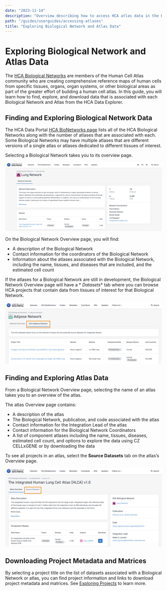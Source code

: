 ```yaml
---
date: "2023-11-14"
description: "Overview describing how to access HCA atlas data in the HCA Data Explorer"
path: "/guides/userguides/accessing-atlases"
title: "Exploring Biological Network and Atlas Data"
---
```


# Exploring Biological Network and Atlas Data

The [HCA Biological Networks](https://www.humancellatlas.org/biological-networks/) are members of the Human Cell Atlas
community who are creating comprehensive reference maps of human cells from specific tissues, organs, organ systems, or
other biological areas as part of the greater effort of building a human cell atlas. In this guide, you will learn how
to find, explore, and download data that is associated with each Biological Network and Atlas from the HCA Data
Explorer.

## Finding and Exploring Biological Network Data

The HCA Data Portal [HCA BioNetworks page](https://data.humancellatlas.org/hca-bio-networks) lists all of the HCA
Biological Networks along with the number of atlases that are associated with each. Some Biological Networks may have
multiple atlases that are different versions of a single atlas or atlases dedicated to different tissues of interest.

Selecting a Biological Network takes you to its overview page.

![Lung BioNetwork Overview](../_images/lung-bionetwork-overview.png "Lung Overview")

On the Biological Network Overview page, you will find:

- A description of the Biological Network
- Contact information for the coordinators of the Biological Network
- Information about the atlases associated with the Biological Network, including the name, tissues, and diseases that
  are included, and the estimated cell count

If the atlases for a Biological Network are still in development, the Biological Network Overview page will have a *
*Datasets** tab where you can browse HCA projects that contain data from tissues of interest for that Biological
Network.

![HCA Adipose Datasets](../_images/hca-adipose-datasets.png "HCA Adipose Datasets")

## Finding and Exploring Atlas Data

From a Biological Network Overview page, selecting the name of an atlas takes you to an overview of the atlas.

The atlas Overview page contains:

- A description of the atlas
- The Biological Network, publication, and code associated with the atlas
- Contact information for the Integration Lead of the atlas
- Contact information for the Biological Network Coordinators
- A list of component atlases including the name, tissues, diseases, estimated cell count, and options to explore the
  data using CZ CELLxGENE or by downloading the data

To see all projects in an atlas, select the **Source Datasets** tab on the atlas’s Overview page.

![HCLA v1.0 Overview page](../_images/hcla-v1-atlas.png "HCLA v1.0 Overview")

## Downloading Project Metadata and Matrices

By selecting a project title on the list of datasets associated with a Biological Network or atlas, you can find project
information and links to download project metadata and matrices.
See [Exploring Projects](https://data.humancellatlas.org/guides#exploring-projects) to learn more.
